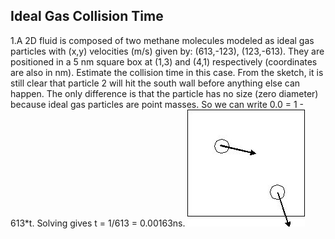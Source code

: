 

## Ideal Gas Collision Time

1.A 2D fluid is composed of two methane molecules modeled as ideal gas particles with (x,y) velocities (m/s) given by: (613,-123), (123,-613).  They are positioned in a 5 nm square box at (1,3) and (4,1) respectively (coordinates are also in nm).  Estimate the collision time in this case.  From the sketch, it is still clear that particle 2 will hit the south wall before anything else can happen.  The only difference is that the particle has no size (zero diameter) because ideal gas particles are point masses.  So we can write 0.0 = 1 - 613*t.  Solving gives  t = 1/613 = 0.00163ns.
![](./DMD_Ex1.jpg)
